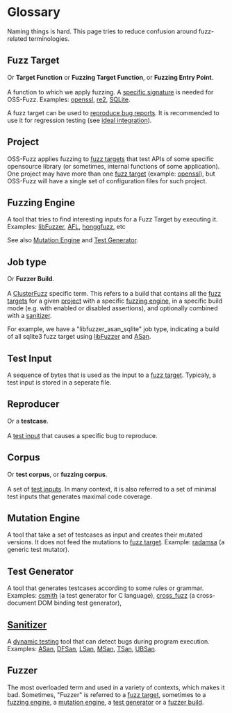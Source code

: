 # Glossary

Naming things is hard. This page tries to reduce confusion around fuzz-related terminologies.

## Fuzz Target
Or **Target Function** or **Fuzzing Target Function**, or **Fuzzing Entry Point**.<BR><BR>
A function to which we apply fuzzing. A [specific signature](http://libfuzzer.info#fuzz-target) is needed for OSS-Fuzz.
Examples: [openssl](https://github.com/openssl/openssl/blob/master/fuzz/x509.c),
[re2](https://github.com/google/re2/blob/master/re2/fuzzing/re2_fuzzer.cc),
[SQLite](https://www.sqlite.org/src/artifact/ad79e867fb504338).

A fuzz target can be used to [reproduce bug reports](reproducing.md). 
It is recommended to use it for regression testing (see [ideal integration](ideal_integration.md)).

## Project

OSS-Fuzz applies fuzzing to [fuzz targets](#fuzz-target)
that test APIs of some specific opensource library
(or sometimes, internal functions of some application). 
One project may have more than one [fuzz target](#fuzz-target)
(example: [openssl](https://github.com/openssl/openssl/blob/master/fuzz/)),
but OSS-Fuzz will have a single set of configuration files for such project. 

## Fuzzing Engine

A tool that tries to find interesting inputs for a Fuzz Target by executing it.
Examples: [libFuzzer](http://lbfuzzer.info),
[AFL](lcamtuf.coredump.cx/afl/),
[honggfuzz](https://github.com/google/honggfuzz), etc 

See also [Mutation Engine](#mutation-engine) and [Test Generator](#test-generator).

## Job type

Or **Fuzzer Build**.<BR><BR>
A [ClusterFuzz](clusterfuzz.md) specific term.
This refers to a build that contains all the [fuzz targets](#fuzz-target) for a given [project](#project)
with a specific [fuzzing engine](#fuzzing-engine), in a specific build mode (e.g. with enabled or disabled assertions), 
and optionally combined with a [sanitizer](#sanitizer).

For example, we have a "libfuzzer_asan_sqlite" job type, indicating a build of all sqlite3 fuzz target using 
[libFuzzer](http://lbfuzzer.info) and [ASan](http://clang.llvm.org/docs/AddressSanitizer.html).

## Test Input
A sequence of bytes that is used as the input to a [fuzz target](#fuzz-target). 
Typicaly, a test input is stored in a seperate file. 

## Reproducer 
Or a **testcase**.<BR><BR>
A [test input](#test-input) that causes a specific bug to reproduce. 

## Corpus
Or **test corpus**, or **fuzzing corpus**.<BR><BR> 
A set of [test inputs](#test-input). In many context, it is also referred to a set of minimal test inputs that generates maximal code coverage.

## Mutation Engine
A tool that take a set of testcases as input and creates their mutated versions. 
It does not feed the mutations to [fuzz target](#fuzz-target).
Example: [radamsa](https://github.com/aoh/radamsa) (a generic test mutator).

## Test Generator
A tool that generates testcases according to some rules or grammar. 
Examples: 
[csmith](https://embed.cs.utah.edu/csmith/) (a test generator for C language),
[cross_fuzz](http://lcamtuf.coredump.cx/cross_fuzz/) (a cross-document DOM binding test generator),

## [Sanitizer](https://github.com/google/sanitizers)
A [dynamic testing](https://en.wikipedia.org/wiki/Dynamic_testing) tool that can detect bugs during program execution.
Examples:
[ASan](http://clang.llvm.org/docs/AddressSanitizer.html),
[DFSan](http://clang.llvm.org/docs/DataFlowSanitizer.html),
[LSan](http://clang.llvm.org/docs/LeakSanitizer.html),
[MSan](http://clang.llvm.org/docs/MemorySanitizer.html),
[TSan](http://clang.llvm.org/docs/ThreadSanitizer.html),
[UBSan](http://clang.llvm.org/docs/UndefinedBehaviorSanitizer.html). 

## Fuzzer

The most overloaded term and used in a variety of contexts, which makes it bad.
Sometimes, "Fuzzer" is referred to a [fuzz target](#fuzz-target),
sometimes to a [fuzzing engine](#fuzzing-engine),
a [mutation engine](#mutation-engine),
a [test generator](#test-generator) or 
a [fuzzer build](#job-type).

